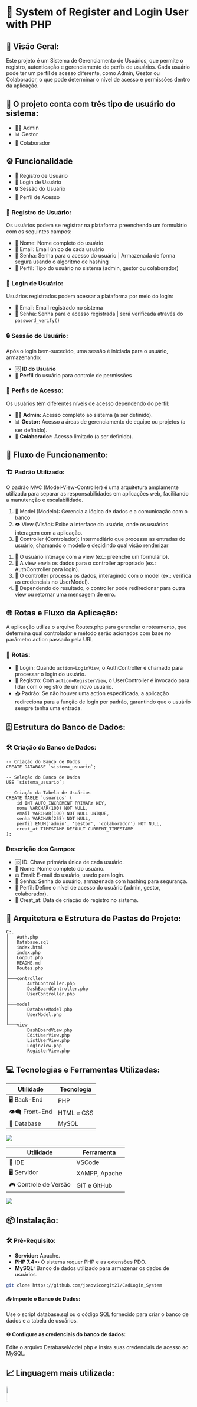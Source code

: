 # 🎉 System of Register and Login User with PHP

## 🌟 Visão Geral:

<p>
  Este projeto é um Sistema de Gerenciamento de Usuários, que permite o registro, autenticação e gerenciamento de perfis de usuários. Cada usuário pode ter um perfil de acesso diferente,     como Admin, Gestor ou Colaborador, o que pode determinar o nível de acesso e permissões dentro da aplicação.
</p>

## 👥 O projeto conta com três tipo de usuário do sistema:

<ul>
  <li> 👨‍💼 Admin</li>
  <li> 📊 Gestor</li>
  <li> 🤝 Colaborador</li>
</ul>

## ⚙️ Funcionalidade

<ul>
  <li>📝 Registro de Usuário</li>
  <li>🔑 Login de Usuário</li>
  <li>🔒 Sessão do Usuário</li>
  <li>📂 Perfil de Acesso</li>
</ul>

### 📝 Registro de Usuário:

<p>
  Os usuários podem se registrar na plataforma preenchendo um formulário com os seguintes campos:
</p>

<ul>
  <li>🧑 Nome: Nome completo do usuário</li>
  <li>📧 Email: Email único de cada usuário</li>
  <li>🔑 Senha: Senha para o acesso do usuário | Armazenada de forma segura usando o algoritmo de hashing</li>
  <li>🔖 Perfil: Tipo do usuário no sistema (admin, gestor ou colaborador)</li>
</ul>

### 🔑 Login de Usuário:

<p>
  Usuários registrados podem acessar a plataforma por meio do login:
</p>

<ul>
  <li>📧 Email: Email registrado no sistema</li>
  <li>🔑 Senha: Senha para o acesso registrada | será verificada através do <code>password_verify()</code></li>
</ul>

### 🔒 Sessão do Usuário:

<p>
  Após o login bem-sucedido, uma sessão é iniciada para o usuário, armazenando:
</p>

<ul>
  <li>🆔 <strong>ID do Usuário</strong></li>
  <li>👤 <strong>Perfil</strong> do usuário para controle de permissões</li>
</ul>

### 📂 Perfis de Acesso:

<p>
  Os usuários têm diferentes níveis de acesso dependendo do perfil:
</p>

<ul>
  <li>👨‍💼 <strong>Admin:</strong> Acesso completo ao sistema (a ser definido).</li>
  <li>📊 <strong>Gestor:</strong> Acesso a áreas de gerenciamento de equipe ou projetos (a ser definido).</li>
  <li>🤝 <strong>Colaborador:</strong> Acesso limitado (a ser definido).</li>
</ul>

## 🔄 Fluxo de Funcionamento:

### 🏗️ Padrão Utilizado:
<p>
  O padrão MVC (Model-View-Controller) é uma arquitetura amplamente utilizada para separar as responsabilidades em aplicações web, facilitando a manutenção e escalabilidade. 
</p>

<ol>
  <li>🧩 Model (Modelo): Gerencia a lógica de dados e a comunicação com o banco</li>
  <li>👁️ View (Visão): Exibe a interface do usuário, onde os usuários interagem com a aplicação.</li>
  <li>🔄 Controller (Controlador): Intermediário que processa as entradas do usuário, chamando o modelo e decidindo qual visão renderizar</li>
</ol>

<ol>
  <li>👤 O usuário interage com a view (ex.: preenche um formulário).</li>
  <li>🔄 A view envia os dados para o controller apropriado (ex.: AuthController para login).</li>
  <li>🔗 O controller processa os dados, interagindo com o model (ex.: verifica as credenciais no UserModel).</li>
  <li>🔄 Dependendo do resultado, o controller pode redirecionar para outra view ou retornar uma mensagem de erro.</li>
</ol>

## 🌐 Rotas e Fluxo da Aplicação:

<p>
  A aplicação utiliza o arquivo Routes.php para gerenciar o roteamento, que determina qual controlador e método serão acionados com base no parâmetro action passado pela URL
</p>

### 🔗 Rotas:

<ul>
  <li>🔑 Login: Quando <code>action=LoginView</code>, o AuthController é chamado para processar o login do usuário.</li>
  <li>📝 Registro: Com <code>action=RegisterView</code>, o UserController é invocado para lidar com o registro de um novo usuário.</li>
  <li>📥 Padrão: Se não houver uma action especificada, a aplicação redireciona para a função de login por padrão, garantindo que o usuário sempre tenha uma entrada.</li>
</ul>

## 🗄️ Estrutura do Banco de Dados:

### 🛠️ Criação do Banco de Dados:
``` mysql
-- Criação do Banco de Dados
CREATE DATABASE `sistema_usuario`;

-- Seleção do Banco de Dados
USE `sistema_usuario`;

-- Criação da Tabela de Usuários
CREATE TABLE `usuarios` (
    id INT AUTO_INCREMENT PRIMARY KEY,
    nome VARCHAR(100) NOT NULL,
    email VARCHAR(100) NOT NULL UNIQUE,
    senha VARCHAR(255) NOT NULL,
    perfil ENUM('admin', 'gestor', 'colaborador') NOT NULL,
    creat_at TIMESTAMP DEFAULT CURRENT_TIMESTAMP
);
```

### Descrição dos Campos:
<ul>
  <li> 🆔 ID: Chave primária única de cada usuário. </li>
  <li> 📖 Nome: Nome completo do usuário. </li>
  <li> ✉ Email: E-mail do usuário, usado para login.</li>
  <li> 🔑 Senha: Senha do usuário, armazenada com hashing para segurança.</li>
  <li> 👤 Perfil: Define o nível de acesso do usuário (admin, gestor, colaborador).</li>
  <li> 📅 Creat_at: Data de criação do registro no sistema.</li>
</ul>

## 📁 Arquitetura e Estrutura de Pastas do Projeto:
```
C:.
│   Auth.php
│   Database.sql
│   index.html
│   index.php
│   Logout.php
│   README.md
│   Routes.php
│
├───controller
│       AuthController.php
│       DashBoardController.php
│       UserController.php
│
├───model
│       DatabaseModel.php
│       UserModel.php
│
└───view
        DashBoardView.php
        EditUserView.php
        ListUserView.php
        LoginView.php
        RegisterView.php
```

## 💻 Tecnologias e Ferramentas Utilizadas:

|  Utilidade  | Tecnologia|
|-------------|-----------|
| 🖥 Back-End   |    PHP    |
| 👁‍🗨 Front-End  | HTML e CSS|
| 🎲 Database   |   MySQL   |

<p>
  <a href="https://skillicons.dev">
    <img src="https://skillicons.dev/icons?i=php,html,css,mysql" />
  </a>
</p>

|  Utilidade  | Ferramenta|
|-------------|-----------|
| 🔧   IDE     |   VSCode  |
| 🖥 Servidor   |XAMPP, Apache|
| 🎮 Controle de Versão| GIT e GitHub |

<p>
  <a href="https://skillicons.dev">
    <img src="https://skillicons.dev/icons?i=git,github,vscode" />
  </a>
</p>

## 📦 Instalação:

### 🛠 Pré-Requisito:

<ul>
  <li><strong>Servidor:</strong>  Apache. </li>
  <li><strong>PHP 7.4+:</strong> O sistema requer PHP e as extensões PDO. </li>
  <li><strong>MySQL:</strong> Banco de dados utilizado para armazenar os dados de usuários. </li>
</ul>

``` bash
git clone https://github.com/joaovicorgit21/CadLogin_System
```

#### 📤 Importe o Banco de Dados:
<p>
  Use o script database.sql ou o código SQL fornecido para criar o banco de dados e a tabela de usuários.
</p>

#### ⚙️ Configure as credenciais do banco de dados:
<p>
  Edite o arquivo DatabaseModel.php e insira suas credenciais de acesso ao MySQL.
</p>

## 📈 Linguagem mais utilizada:

<img width=10% src="https://img.shields.io/github/languages/top/vitorgabrieldevk/Account_Management_System"/>

## Autores:

# 👨‍💻 Programador Criador

| [<img loading="lazy" src="https://avatars.githubusercontent.com/u/10586424?v=4" width=95><br><sub>João Victor Farias</sub>](https://github.com/leonardossrocha)
| :--: |

# 📲 Programador Adaptador

| [<img loading="lazy" src="https://avatars.githubusercontent.com/u/111014716?s=400&u=5d8ff835762bc44c2651472ac96f0f9fc1f953a6&v=4" width=95><br><sub>João Victor Farias</sub>](https://github.com/joaovictorgit21)
| :---: |
